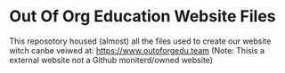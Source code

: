 # Out Of Org Education Website Files
This reposotory housed (almost) all the files used to create our website witch canbe veiwed at: https://www.outoforgedu.team (Note: Thisis a external website not a Github moniterd/owned website)
